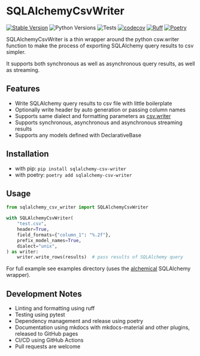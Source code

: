 # SQLAlchemyCsvWriter

[![Stable Version](https://img.shields.io/pypi/v/sqlalchemy_csv_writer?label=stable)](https://pypi.org/project/sqlalchemy-csv-writer/#history)
![Python Versions](https://img.shields.io/pypi/pyversions/sqlalchemy_csv_writer)
![Tests](https://github.com/github/docs/actions/workflows/test.yml/badge.svg?branch=main)
[![codecov](https://codecov.io/gh/raayu83/sqlalchemy-csv-writer/graph/badge.svg?token=TXRKRRADUH)](https://codecov.io/gh/raayu83/sqlalchemy-csv-writer)
[![Ruff](https://img.shields.io/endpoint?url=https://raw.githubusercontent.com/astral-sh/ruff/main/assets/badge/v2.json)](https://github.com/astral-sh/ruff)
[![Poetry](https://img.shields.io/endpoint?url=https://python-poetry.org/badge/v0.json)](https://python-poetry.org/)

SQLAlchemyCsvWriter is a thin wrapper around the python csw.writer function to make the process of exporting SQLAlchemy query results to csv simpler. 

It supports both synchronous as well as asynchronous query results, as well as streaming.

## Features
- Write SQLAlchemy query results to csv file with little boilerplate
- Optionally write header by auto generation or passing column names
- Supports same dialect and formatting parameters as [csv.writer](https://docs.python.org/3/library/csv.html#csv.writer)
- Supports synchronous, asynchronous and asynchronous streaming results
- Supports any models defined with DeclarativeBase

## Installation
- with pip: `pip install sqlalchemy-csv-writer`
- with poetry: `poetry add sqlalchemy-csv-writer`

## Usage

```python
from sqlalchemy_csv_writer import SQLAlchemyCsvWriter

with SQLAlchemyCsvWriter(
    "test.csv",
    header=True,
    field_formats={"column_1": "%.2f"},
    prefix_model_names=True,
    dialect="unix",
) as writer:
    writer.write_rows(results)  # pass results of SQLAlchemy query
```

For full example see examples directory (uses the [alchemical](https://github.com/miguelgrinberg/alchemical) SQLAlchemy wrapper).

## Development Notes
- Linting and formatting using ruff
- Testing using pytest
- Dependency management and release using poetry
- Documentation using mkdocs with mkdocs-material and other plugins, released to GitHub pages
- CI/CD using GitHub Actions
- Pull requests are welcome